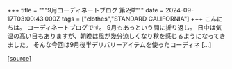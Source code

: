+++
title = """9月コーディネートブログ 第2弾"""
date = 2024-09-17T03:00:43.000Z
tags = ["clothes","STANDARD CALIFORNIA"]
+++
こんにちは。 コーディネートブログです。 9月もあっという間に折り返し。 日中は気温の高い日もありますが、朝晩は風が幾分涼しくなり秋を感じるようになってきました。 そんな今回は9月後半デリバリーアイテムを使ったコーディネ \[…\]

[[source]](https://www.standardcalifornia.com/blog/48999.html)
